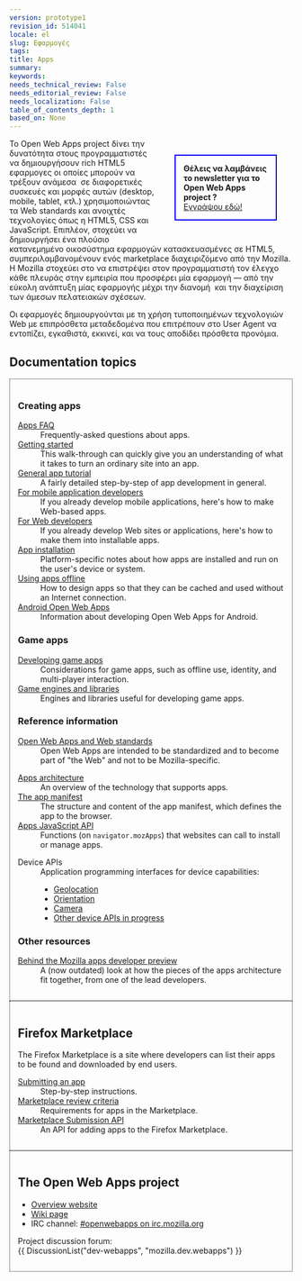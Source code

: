 ```yaml
---
version: prototype1
revision_id: 514041
locale: el
slug: Εφαρμογές
tags: 
title: Apps
summary: 
keywords: 
needs_technical_review: False
needs_editorial_review: False
needs_localization: False
table_of_contents_depth: 1
based_on: None
---
```

<div style="float: right; margin: 2em; padding: 1em; border: solid blue 2px; width: 150px">
 <strong>Θέλεις να λαμβάνεις το newsletter για το Open Web Apps project ?</strong><br />
 <a href="/newsletter">Εγγράψου εδώ!</a></div>
<p>Το Open Web Apps project δίνει την δυνατότητα στους προγραμματιστές να δημιουργήσουν rich HTML5 εφαρμογες οι οποίες μπορούν να τρέξουν ανάμεσα&nbsp; σε διαφορετικές συσκευές και μορφές αυτών (desktop, mobile, tablet, κτλ.) χρησιμοποιώντας τα Web standards και ανοιχτές τεχνολογίες όπως η HTML5, CSS και JavaScript. Επιπλέον, στοχεύει να δημιουργήσει ένα πλούσιο κατανεμημένο οικοσύστημα εφαρμογών κατασκευασμένες σε HTML5, συμπεριλαμβανομένουν ενός marketplace διαχειριζόμενο από την Mozilla. Η Mozilla στοχεύει στο να επιστρέψει στον προγραμματιστή τον έλεγχο κάθε πλευράς στην εμπειρία που προσφέρει μία εφαρμογή — από την εύκολη ανάπτυξη μίας εφαρμογής μέχρι την διανομή&nbsp; και την διαχείριση των άμεσων πελατειακών σχέσεων.</p>
<p>Οι εφαρμογές δημιουργούνται με τη χρήση τυποποιημένων τεχνολογιών Web με επιπρόσθετα μεταδεδομένα που επιτρέπουν στο User Agent να εντοπίζει, εγκαθιστά, εκκινεί, και να τους αποδίδει πρόσθετα προνόμια.</p>
<h2 id="Documentation_topics">Documentation topics</h2>
<div style="overflow:hidden">
 <div style="-moz-column-width:28em; -webkit-columns:28em; columns:28em; border: dotted 1px; padding: 1em;">
  <div>
   <h3 id="Creating_apps">Creating apps</h3>
   <dl>
    <dt>
     <a href="/en-US/docs/Apps/FAQs">Apps FAQ</a></dt>
    <dd>
     Frequently-asked questions about apps.</dd>
    <dt>
     <a href="/en-US/docs/Apps/Getting_Started">Getting started</a></dt>
    <dd>
     This walk-through can quickly give you an understanding of what it takes to turn an ordinary site into an app.</dd>
    <dt>
     <a href="/en-US/docs/Apps/Tutorials/General">General app tutorial</a></dt>
    <dd>
     A fairly detailed step-by-step of app development in general.</dd>
    <dt>
     <a href="/en-US/docs/Apps/For_mobile_developers">For mobile application developers</a></dt>
    <dd>
     If you already develop mobile applications, here's how to make Web-based apps.</dd>
    <dt>
     <a href="/en-US/docs/Apps/For_Web_developers">For Web developers</a></dt>
    <dd>
     If you already develop Web sites or applications, here's how to make them into installable apps.</dd>
    <dt>
     <a href="/en-US/docs/Apps/Platform-specific_details">App installation</a></dt>
    <dd>
     Platform-specific notes about how apps are installed and run on the user's device or system.</dd>
    <!--
        <dt><a href="/en-US/docs/Apps/Identity_integration">Identity integration</a></dt>
        <dd>How to securely identify app users via BrowserID.</dd>
        -->
    <dt>
     <a href="/en-US/docs/Apps/Using_apps_offline">Using apps offline</a></dt>
    <dd>
     How to design apps so that they can be cached and used without an Internet connection.</dd>
    <dt>
     <a href="/en-US/docs/Apps/Apps_for_Android">Android Open Web Apps</a></dt>
    <dd>
     Information about developing Open Web Apps for Android.</dd>
   </dl>
  </div>
  <div>
   <h3 id="Game_apps">Game apps</h3>
   <dl>
    <dt>
     <a href="/en-US/docs/Apps/Developing_game_apps">Developing game apps</a></dt>
    <dd>
     Considerations for game apps, such as offline use, identity, and multi-player interaction.</dd>
    <dt>
     <a href="/en-US/docs/Apps/Game_engines_and_libraries">Game engines and libraries</a></dt>
    <dd>
     Engines and libraries useful for developing game apps.</dd>
   </dl>
  </div>
  <div>
   <h3 id="Reference_information">Reference information</h3>
   <dl>
    <dt>
     <a href="/en-US/docs/Open_Web_apps_and_Web_standards">Open Web Apps and Web standards</a></dt>
    <dd>
     Open Web Apps are intended to be standardized and to become part of "the Web" and not to be Mozilla-specific.</dd>
   </dl>
   <dl>
    <dt>
     <a href="/en-US/docs/Apps/Apps_architecture">Apps architecture</a></dt>
    <dd>
     An overview of the technology that supports apps.</dd>
    <dt>
     <a href="/en-US/docs/Apps/Manifest">The app manifest</a></dt>
    <dd>
     The structure and content of the app manifest, which defines the app to the browser.</dd>
    <!--
        <dt><a href="/en-US/docs/Apps/App_start-up_library">App start-up library</a></dt>
        <dd>For your convenience, a library that handles start-up checks for manifests, receipts, and user identity. Use it as-is, or crib for your own code.</dd>
        -->
    <dt>
     <a href="/en-US/docs/Apps/Apps_JavaScript_API">Apps JavaScript API</a></dt>
    <dd>
     Functions (on <code>navigator.mozApps</code>) that websites can call to install or manage apps.</dd>
   </dl>
   <dl>
    <dt>
     Device APIs</dt>
    <dd>
     Application programming interfaces for device capabilities:
     <ul>
      <li><a href="/en-US/docs/Using_geolocation">Geolocation</a></li>
      <li><a href="/en-US/docs/DOM/Orientation_and_motion_data_explained">Orientation</a></li>
      <li><a href="/en-US/docs/DOM/Using_the_Camera_API">Camera</a></li>
      <li><a href="https://wiki.mozilla.org/WebAPI">Other device APIs in progress</a></li>
     </ul>
    </dd>
   </dl>
   <h3 id="Other_resources">Other resources</h3>
   <dl>
    <dt>
     <a href="http://kix.in/2011/12/15/behind-the-mozilla-apps-developer-preview/">Behind the Mozilla apps developer preview</a></dt>
    <dd>
     A (now outdated) look at how the pieces of the apps architecture fit together, from one of the lead developers.</dd>
   </dl>
  </div>
 </div>
 <div style="-moz-column-width:28em; -webkit-columns:28em; columns:28em; border: dotted 1px; padding: 1em;">
  <h2 id="Firefox_Marketplace">Firefox Marketplace</h2>
  <p>The Firefox Marketplace is a site where developers can list their apps to be found and downloaded by end users.</p>
  <dl>
   <dt>
    <a href="/en-US/docs/Apps/Submitting_an_app">Submitting an app</a></dt>
   <dd>
    Step-by-step instructions.</dd>
   <dt>
    <a href="/en-US/docs/Apps/Marketplace_review_criteria">Marketplace review criteria</a></dt>
   <dd>
    Requirements for apps in the Marketplace.</dd>
   <dt>
    <a href="http://zamboni.readthedocs.org/en/latest/topics/api.html">Marketplace Submission API</a></dt>
   <dd>
    An API for adding apps to the Firefox Marketplace.</dd>
  </dl>
 </div>
 <div style="-moz-column-width:28em; -webkit-columns:14em; columns:28em">
  <!--
    <h3><a href="/en-US/docs/Apps/FAQs/Reporting">Reporting</a></h3>
    <div id="magicdomid97">
      <ul class="list-bullet1">
        <li><span>My payment got lost. What can I do?</span></li>
        <li><span>How do I remove an app from the market?</span></li>
        <li><span>Known Issues</span></li>
      </ul>
    </div>
  --></div>
 <div style="-moz-column-width:28em; -webkit-columns:14em; columns:28em; border: dotted 1px; padding: 1em;">
  <h2 id="The_Open_Web_Apps_project">The Open Web Apps project</h2>
  <ul>
   <li><a href="https://apps.mozillalabs.com/">Overview website</a></li>
   <li><a href="https://wiki.mozilla.org/Apps">Wiki page</a></li>
   <li>IRC channel: <a class="link-irc" href="irc://irc.mozilla.org#openwebapps">#openwebapps on irc.mozilla.org</a></li>
  </ul>
  <p>Project discussion forum:<br />
   {{ DiscussionList("dev-webapps", "mozilla.dev.webapps") }}</p>
 </div>
</div>
<p>&nbsp;</p>

